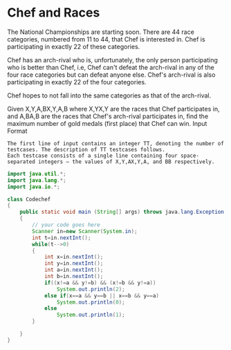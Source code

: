 # Chef and Races

The National Championships are starting soon. There are 44 race categories, numbered from 11 to 44, that Chef is interested in. Chef is participating in exactly 22 of these categories.

Chef has an arch-rival who is, unfortunately, the only person participating who is better than Chef, i.e, Chef can't defeat the arch-rival in any of the four race categories but can defeat anyone else. Chef's arch-rival is also participating in exactly 22 of the four categories.

Chef hopes to not fall into the same categories as that of the arch-rival.

Given X,Y,A,BX,Y,A,B where X,YX,Y are the races that Chef participates in, and A,BA,B are the races that Chef's arch-rival participates in, find the maximum number of gold medals (first place) that Chef can win.
Input Format

    The first line of input contains an integer TT, denoting the number of testcases. The description of TT testcases follows.
    Each testcase consists of a single line containing four space-separated integers — the values of X,Y,AX,Y,A, and BB respectively.

```java
import java.util.*;
import java.lang.*;
import java.io.*;

class Codechef
{
	public static void main (String[] args) throws java.lang.Exception
	{
		// your code goes here
		Scanner in=new Scanner(System.in);
		int t=in.nextInt();
		while(t-->0)
		{
		    int x=in.nextInt();
		    int y=in.nextInt();
		    int a=in.nextInt();
		    int b=in.nextInt();
		    if((x!=a && y!=b) && (x!=b && y!=a))
		        System.out.println(2);
		    else if(x==a && y==b || x==b && y==a)
		        System.out.println(0);
		    else
		        System.out.println(1);
		}

	}
}
```
